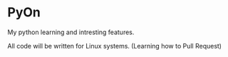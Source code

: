 # PyOn
My python learning and intresting features.

All code will be written for Linux systems. (Learning how to Pull Request)

